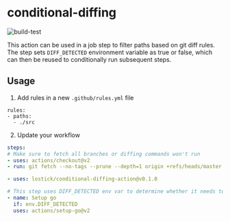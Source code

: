 # conditional-diffing

![build-test](https://github.com/lostick/conditional-diffing-action/workflows/build-test/badge.svg?branch=master)

This action can be used in a job step to filter paths based on git diff rules.  
The step sets `DIFF_DETECTED` environment variable as true or false, which can then be reused to conditionally run subsequent steps.

## Usage

1. Add rules in a new `.github/rules.yml` file

```
rules:
- paths:
  - ./src
```

2. Update your workflow

```yaml
steps:
# Make sure to fetch all branches or diffing commands won't run
- uses: actions/checkout@v2
- run: git fetch --no-tags --prune --depth=1 origin +refs/heads/master:refs/remotes/origin/master

- uses: lostick/conditional-diffing-action@v0.1.0

# This step uses DIFF_DETECTED env var to determine whether it needs to be run or not
- name: Setup go
  if: env.DIFF_DETECTED
  uses: actions/setup-go@v2
```
